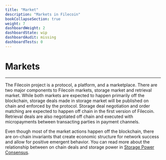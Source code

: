 ```yaml
---
title: "Market"
description: "Markets in Filecoin"
bookCollapseSection: true
weight: 7
dashboardWeight: 2
dashboardState: wip
dashboardAudit: missing
dashboardTests: 0
---
```


# Markets
---

The Filecoin project is a protocol, a platform, and a marketplace. There are two major components to Filecoin markets, storage market and retrieval market. While both markets are expected to happen primarily off the blockchain, storage deals made in storage market will be published on chain and enforced by the protocol. Storage deal negotiation and order matching are expected to happen off chain in the first version of Filecoin. Retrieval deals are also negotiated off chain and executed with micropayments between transacting parties in payment channels.

Even though most of the market actions happen off the blockchain, there are on-chain invariants that create economic structure for network success and allow for positive emergent behavior. You can read more about the
relationship between on chain deals and storage power in [Storage Power Consensus](storage_power_consensus).